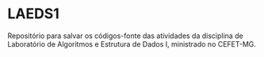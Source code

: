 # LAEDS1
Repositório para salvar os códigos-fonte das atividades da disciplina de Laboratório de Algoritmos e Estrutura de Dados I, ministrado no CEFET-MG.
